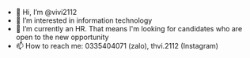 - 👋 Hi, I’m @vivi2112
- 👀 I’m interested in information technology
- 🌱 I’m currently an HR. That means I'm looking for candidates who are open to the new opportunity
- 📫 How to reach me: 0335404071 (zalo), thvi.2112 (Instagram)

<!---
vivi2112/vivi2112 is a ✨ special ✨ repository because its `README.md` (this file) appears on your GitHub profile.
You can click the Preview link to take a look at your changes.
--->
